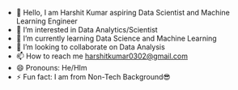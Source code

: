 - 👋 Hello, I am Harshit Kumar aspiring Data Scientist and Machine Learning Engineer
- 👀 I’m interested in Data Analytics/Scientist
- 🌱 I’m currently learning Data Science and Machine Learning
- 💞️ I’m looking to collaborate on Data Analysis 
- 📫 How to reach me harshitkumar0302@gmail.com  
- 😄 Pronouns: He/HIm
- ⚡ Fun fact: I am from Non-Tech Background😎

<!---
kharshit03/kharshit03 is a ✨ special ✨ repository because its `README.md` (this file) appears on your GitHub profile.
You can click the Preview link to take a look at your changes.
--->
